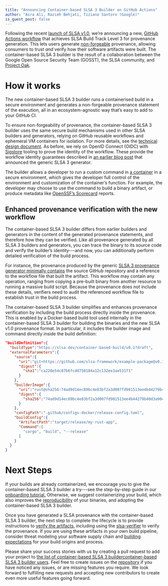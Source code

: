 ```yaml
---
title: "Announcing Container-based SLSA 3 Builder on GitHub Actions"
author: "Asra Ali, Razieh Behjati, Tiziano Santoro (Google)"
is_guest_post: false
---
```


Following the recent [launch of SLSA v1.0](https://security.googleblog.com/2023/04/celebrating-slsa-v10-securing-software.html), we’re announcing a new, [GitHub Actions workflow](https://github.com/slsa-framework/slsa-github-generator/tree/main/internal/builders/docker) that achieves SLSA Build Track Level 3 for provenance generation. This lets users generate [non-forgeable](/docs/spec/v1.0-rc1/requirements.md#provenance-non-forgeable) provenance, allowing consumers to trust _and_ verify how their software artifacts were built. The container-based SLSA 3 builder is the result of a collaboration between the Google Open Source Security Team (GOSST), the SLSA community, and [Project Oak](https://github.com/project-oak/oak).

# **How it works**

The new container-based SLSA 3 builder runs a containerised build in a secure environment and generates a non-forgeable provenance statement of the execution, all in an ecosystem-agnostic way that’s easy to add to your GitHub CI.

To ensure non-forgeability of provenance, the container-based SLSA 3 builder uses the same secure build mechanisms used in other SLSA builders and generators, relying on GitHub reusable workflows and ephemeral VM containers for isolation. For more details, see the [technical design document](https://github.com/slsa-framework/slsa-github-generator/blob/main/SPECIFICATIONS.md). As before, we rely on OpenID Connect (OIDC) with [Sigstore](https://www.sigstore.dev/) tooling to prove the identity of the workflow. These provide the workflow identity guarantees described in [an earlier blog post](https://security.googleblog.com/2022/04/improving-software-supply-chain.html) that announced the generic SLSA 3 generator.

The builder allows a developer to run a custom command in [a container](https://opencontainers.org/) in a secure environment, which gives the developer full control of the environment and customization of the container’s function. For example, the developer may choose to use the command to build a binary artifact, or produce metadata like [OpenSSF’s Scorecard](https://securityscorecards.dev/) reports.

## **Enhanced provenance verification with the new workflow**

The container-based SLSA 3 builder differs from earlier builders and generators in the content of the generated provenance statements, and therefore how they can be verified. Like all provenance generated by all SLSA 3 builders and generators, you can trace the binary to its source code and verify the builder’s identity---and now, you can additionally perform detailed verification of the build process.

For instance, the provenance produced by the generic [SLSA 3 provenance generator minimally contains](/docs/_posts/2022-08-29-slsa-github-workflows-generic-ga.md) the source GitHub repository and a reference to the workflow file that built the artifact. This workflow may contain any operation, ranging from copying a pre-built binary from another resource to running a massive build script. Because the provenance does not include these details, verifiers need to audit the referenced workflow file to establish trust in the build process.

The container-based SLSA 3 builder simplifies and enhances provenance verification by including the build process directly inside the provenance. This is enabled by a Docker-based build tool used internally in the container-based SLSA 3 builder for building the binaries and the new SLSA v1.0 provenance format. In particular, it includes the builder image and command directly inside the build definition:

```json
"buildDefinition":{
  "buildType":"https://slsa.dev/container-based-build/v0.1?draft",
  "externalParameters":{
    "source":{
      "uri":"git+https://github.com/slsa-framework/example-package@v0.1",
      "digest":{
        "sha1":"ca220e54c07b6fcdd758184a12c132ee3ae531f1"
      }
    },
    "builderImage":{
      "uri":"rust@sha256:74ad9d14ec89bc4e83bf2a3d007fd981513ee4b44279b40d3a90c001a6ca938c",
      "digest":{
        "sha256":"74ad9d14ec89bc4e83bf2a3d007fd981513ee4b44279b40d3a90c001a6ca938c"
      }
    },
    "configPath":".github/configs-docker/release-config.toml",
    "buildConfig":{
      "ArtifactPath":"target/release/my-rust-app",
      "Command":[
        "cargo", "build", "--release"
      ]
    }
  }
}
```

# **Next Steps**

If your builds are already containerized, we encourage you to give the container-based SLSA 3 builder a try---see the step-by-step guide in our [onboarding tutorial.](https://github.com/slsa-framework/slsa-github-generator/blob/main/internal/builders/docker/README.md#provenance-format) Otherwise, we suggest containerizing your build, which also improves the [reproducibility](https://reproducible-builds.org/) of your binaries, and adopting the container-based SLSA 3 builder.

Once you have generated a SLSA provenance with the container-based SLSA 3 builder, the next step to complete the lifecycle is to provide instructions to [verify the artifacts](/docs/spec/v1.0/verifying-artifacts.md), including using the [slsa-verifier](https://github.com/slsa-framework/slsa-verifier) to verify the provenance. If you are using these artifacts in your own build pipeline, consider threat modeling your software supply chain and [building expectations](/docs/spec/v1.0/verifying-artifacts#forming-expectations) for your build origins and process.

Please share your success stories with us by creating a pull request to add your project to [the list of container-based SLSA 3 builder](https://github.com/slsa-framework/slsa-github-generator/tree/main/internal/builders/docker)[container-based SLSA 3 builder users](https://github.com/slsa-framework/slsa-github-generator/tree/main/internal/builders/docker). Feel free to create issues on the [repository](https://github.com/slsa-framework/slsa-github-generator) if you have noticed any issues, or are missing features you require. We look forward to fulfilling new requests and accepting new contributors to create even more useful features going forward.
